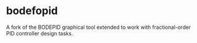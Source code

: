 # bodefopid
A fork of the BODEPID graphical tool extended to work with fractional-order PID controller design tasks.
